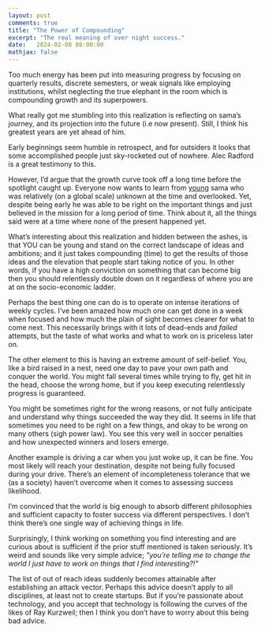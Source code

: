 ```yaml
---
layout: post
comments: true
title: "The Power of Compounding"
excerpt: "The real meaning of over night success."
date:   2024-02-08 08:00:00
mathjax: false
---
```


Too much energy has been put into measuring progress by focusing on quarterly results, discrete semesters, or weak signals like employing institutions, whilst neglecting the true elephant in the room which is compounding growth and its superpowers.

What really got me stumbling into this realization is reflecting on sama’s journey, and its projection into the future (i.e now present). Still, I think his greatest years are yet ahead of him.

Early beginnings seem humble in retrospect, and for outsiders it looks that some accomplished people just sky-rocketed out of nowhere. Alec Radford is a great testimony to this.

However, I’d argue that the growth curve took off a long time before the spotlight caught up. Everyone now wants to learn from [young](https://www.youtube.com/watch?v=sYMqVwsewSg&t=9s) sama who was relatively (on a global scale) unknown at the time and overlooked. Yet, despite being early he was able to be right on the important things and just believed in the mission for a long period of time. Think about it, all the things said were at a time where none of the present happened yet.

What’s interesting about this realization and hidden between the ashes, is that YOU can be young and stand on the correct landscape of ideas and ambitions; and it just takes compounding (time) to get the results of those ideas and the elevation that people start taking notice of you. In other words, if you have a high conviction on something that can become big then you should relentlessly double down on it regardless of where you are at on the socio-economic ladder.

Perhaps the best thing one can do is to operate on intense iterations of weekly cycles. I’ve been amazed how much one can get done in a week when focused and how much the plain of sight becomes clearer for what to come next. This necessarily brings with it lots of dead-ends and _failed_ attempts, but the taste of what works and what to work on is priceless later on.

The other element to this is having an extreme amount of self-belief. You, like a bird raised in a nest, need one day to pave your own path and conquer the world. You might fall several times while trying to fly, get hit in the head, choose the wrong home, but if you keep executing relentlessly progress is guaranteed.

You might be sometimes right for the wrong reasons, or not fully anticipate and understand why things succeeded the way they did. It seems in life that sometimes you need to be right on a few things, and okay to be wrong on many others (sigh power law). You see this very well in soccer penalties and how unexpected winners and losers emerge.

Another example is driving a car when you just woke up, it can be fine. You most likely will reach your destination, despite not being fully focused during your drive. There’s an element of incompleteness tolerance that we (as a society) haven’t overcome when it comes to assessing success likelihood.

I’m convinced that the world is big enough to absorb different philosophies and sufficient capacity to foster success via different perspectives. I don’t think there’s one single way of achieving things in life.

Surprisingly, I think working on something you find interesting and are curious about is sufficient if the prior stuff mentioned is taken seriously. It’s weird and sounds like very simple advice; *"you’re telling me to change the world I just have to work on things that I find interesting?!"*

The list of out of reach ideas suddenly becomes attainable after establishing an attack vector. Perhaps this advice doesn’t apply to all disciplines, at least not to create startups. But if you’re passionate about technology, and you accept that technology is following the curves of the likes of Ray Kurzweil; then I think you don’t have to worry about this being bad advice.
